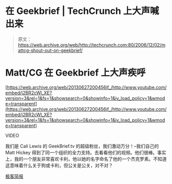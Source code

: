 # 在 Geekbrief | TechCrunch 上大声喊出来

> 原文：<https://web.archive.org/web/http://techcrunch.com:80/2006/12/02/mattcg-shout-out-on-geekbrief/>

# Matt/CG 在 Geekbrief 上大声疾呼

 [https://web.archive.org/web/20130627200456if_/http://www.youtube.com/embed/j2BR2cWl_XE?version=3&rel=1&fs=1&showsearch=0&showinfo=1&iv_load_policy=1&wmode=transparent](https://web.archive.org/web/20130627200456if_/http://www.youtube.com/embed/j2BR2cWl_XE?version=3&rel=1&fs=1&showsearch=0&showinfo=1&iv_load_policy=1&wmode=transparent)

VIDEO

我们是 Cali Lewis 的 GeekBrief.tv 的超级粉丝，我们激动万分！–我们自己的 Matt Hickey 得到了同一个组织的全力支持。去看看他们的视频。他们很棒。事实上，我的一个朋友非常喜欢卡利，他以她的名字命名了他的一个杰克罗素。不知道这意味着什么关于狗或卡利，但公关是公关，对不对？

[极客简报](https://web.archive.org/web/20130627200456/http://www.geekbrief.tv/)